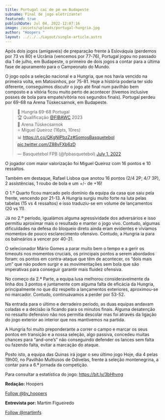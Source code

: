 ```yaml
---
title: Portugal cai de pé em Budapeste
subname: Final de jogo eletrizante!
featured: true
publishDate: Jul 04, 2022-12:07:16
image: /assets/uploads/portugal-hungria.jpg
author: "Hoopers "
layout: ../../../Layout/single-article.astro
---
```

<!--StartFragment-->

Após dois jogos (amigaveis) de preparação frente à Eslováquia (perdemos por 73 vs 80) e Ucrânia (vencemos por 77-76), Portugal jogou no passado dia 1 de julho, em Budapeste, o primeiro de dois jogos a contar para a última fase de apuramento para o Campeonato do Mundo. 

O jogo opôs a seleção nacional e a Hungria, que nos havia vencido na primeira volta, em Matosinhos, por 75-81. Hoje a história poderia ter sido diferente, conseguimos discutir o jogo até final num pavilhão bem composto e a vitória ficou muito perto de acontecer (tivemos inclusive posses de bola para empate/vitória nos segundos finais). Portugal perdeu por 69-68 na Arena Tüskecsarnok, em Budapeste.

<blockquote class="twitter-tweet"><p lang="pt" dir="ltr">🏀 Hungria 69-68 Portugal<br>🏆 Qualificação <a href="https://twitter.com/FIBAWC?ref_src=twsrc%5Etfw">@FIBAWC</a> 2023<br>📍 Arena Tüskecsarnok <br>⭐ Miguel Queiroz (16pts, 10res)<br>📊 <a href="https://t.co/QKgNIPbzZz">https://t.co/QKgNIPbzZz</a><a href="https://twitter.com/hashtag/SomosBasquetebol?src=hash&amp;ref_src=twsrc%5Etfw">#SomosBasquetebol</a> <a href="https://t.co/Z88vFXb6zD">pic.twitter.com/Z88vFXb6zD</a></p>&mdash; Basquetebol FPB (@fpbasquetebol) <a href="https://twitter.com/fpbasquetebol/status/1542930547118333957?ref_src=twsrc%5Etfw">July 1, 2022</a></blockquote> <script async src="https://platform.twitter.com/widgets.js" charset="utf-8"></script>

O jogador com maior valorização foi Miguel Queiroz com 16 pontos e 10 ressaltos.

Também em destaque, Rafael Lisboa que anotou 16 pontos (2/4 2P; 4/7 3P), 2 assistências, 1 roubo de bola e um +/- de +16!

O 1.º Quarto ficou marcado pelo domínio da equipa da casa que saiu pela frente, vencendo por 21-13. A Hungria surgiu muito forte na luta pelas tabelas (15 vs 4 ressaltos) e isso traduziu-se em volume de lançamentos (20 vs 11).

Já no 2.º período, igualámos alguma agressividade dos adversários e isso permitiu aproximar mais o resultado e manter o jogo vivo. Contudo, algumas dificuldades na defesa do bloqueio direto ainda eram evidentes e vivíamos momentos de pouco esclarecimento ofensivo. Contudo, a Hungria ia para os balneários a vencer por 40-31.

O selecionador Mário Gomes a parar muito bem o tempo e a gerir os timeouts nos momentos cruciais, os principais pontos a serem abordados foram: os pontos em contra-ataque que têm de acontecer, os “dois mais um” que não podem surgir e as movimentações sem bola que são imperativas para conseguir garantir mais fluidez ofensiva.

No começo da 2.ª Parte, a equipa lusa melhorou consideravelmente da linha dos 3 pontos e juntamente com alguma falta de eficácia da Hungria, principalmente no que diz respeito a lançamentos exteriores, aproximou-se no marcador. Contudo, continuávamos a perder por 53-52.

Na entrada para o último e derradeiro período, as duas equipas andavam coladas e a decisão ia ficando para os minutos finais. Alguma desatenção no ressalto defensivo não nos permitia descolar mas foi através da ligação do jogo exterior ao interior que nos mantivemos na partida.

A Hungria foi muito preponderante a correr o campo e marcar os seus pontos em transição e a nossa seleção, algo passiva, concedeu muitas chances para “and-one’s” não conseguindo defender os lances sem falta ou fazendo falta, evitar a marcação do ataque.

Posto isto, a equipa das Quinas irá jogar o seu último jogo Hoje, dia 4 pelas 19h00, no Pavilhão Multiusos de Odivelas, frente à seleção montenegrina, a contar para a 6.ª jornada da competição.

Para consultar a estatística do jogo: <https://bit.ly/3bHhvng> 

**Redação:** Hoopers

<!--StartFragment-->

<a href="https://twitter.com/by_hoopers?ref_src=twsrc%5Etfw" class="twitter-follow-button" data-show-count="false">Follow @by_hoopers</a><script async src="https://platform.twitter.com/widgets.js" charset="utf-8"></script>

<!--EndFragment-->

**Entrevista por:** Martim Figueiredo 

<!--StartFragment-->

<a href="https://twitter.com/martimfs?ref_src=twsrc%5Etfw" class="twitter-follow-button" data-show-count="false">Follow @martimfs</a><script async src="https://platform.twitter.com/widgets.js" charset="utf-8"></script>

<!--EndFragment-->

<script async src="https://platform.twitter.com/widgets.js" charset="utf-8"></script>

<!--EndFragment-->